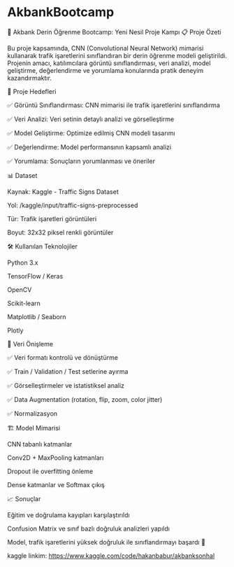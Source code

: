 # AkbankBootcamp

🚦 Akbank Derin Öğrenme Bootcamp: Yeni Nesil Proje Kampı
📋 Proje Özeti

Bu proje kapsamında, CNN (Convolutional Neural Network) mimarisi kullanarak trafik işaretlerini sınıflandıran bir derin öğrenme modeli geliştirildi.
Projenin amacı, katılımcılara görüntü sınıflandırması, veri analizi, model geliştirme, değerlendirme ve yorumlama konularında pratik deneyim kazandırmaktır.

🎯 Proje Hedefleri

✅ Görüntü Sınıflandırması: CNN mimarisi ile trafik işaretlerini sınıflandırma

✅ Veri Analizi: Veri setinin detaylı analizi ve görselleştirme

✅ Model Geliştirme: Optimize edilmiş CNN modeli tasarımı

✅ Değerlendirme: Model performansının kapsamlı analizi

✅ Yorumlama: Sonuçların yorumlanması ve öneriler

📊 Dataset

Kaynak: Kaggle - Traffic Signs Dataset

Yol: /kaggle/input/traffic-signs-preprocessed

Tür: Trafik işaretleri görüntüleri

Boyut: 32x32 piksel renkli görüntüler

🛠️ Kullanılan Teknolojiler

Python 3.x

TensorFlow / Keras

OpenCV

Scikit-learn

Matplotlib / Seaborn

Plotly

🔎 Veri Önişleme

✅ Veri formatı kontrolü ve dönüştürme

✅ Train / Validation / Test setlerine ayırma

✅ Görselleştirmeler ve istatistiksel analiz

✅ Data Augmentation (rotation, flip, zoom, color jitter)

✅ Normalizasyon

🏗️ Model Mimarisi

CNN tabanlı katmanlar

Conv2D + MaxPooling katmanları

Dropout ile overfitting önleme

Dense katmanlar ve Softmax çıkış

📈 Sonuçlar

Eğitim ve doğrulama kayıpları karşılaştırıldı

Confusion Matrix ve sınıf bazlı doğruluk analizleri yapıldı

Model, trafik işaretlerini yüksek doğruluk ile sınıflandırmayı başardı 🚀

kaggle linkim:  https://www.kaggle.com/code/hakanbabur/akbanksonhal
